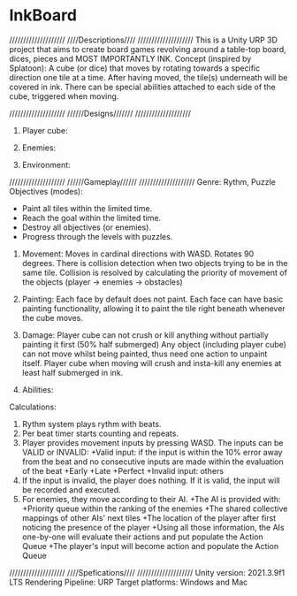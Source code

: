 # InkBoard

////////////////////
////Descriptions////
////////////////////
This is a Unity URP 3D project that aims to create board games revolving around a table-top board, dices, pieces and MOST IMPORTANTLY INK.
Concept (inspired by Splatoon):
A cube (or dice) that moves by rotating towards a specific direction one tile at a time. After having moved, the tile(s) underneath will be covered in ink. There can be special abilities attached to each side of the cube, triggered when moving.

////////////////////
//////Designs///////
////////////////////
1. Player cube:

2. Enemies:

3. Environment:

////////////////////
//////Gameplay//////
////////////////////
Genre: Rythm, Puzzle
Objectives (modes):
+ Paint all tiles within the limited time.
+ Reach the goal within the limited time.
+ Destroy all objectives (or enemies).
+ Progress through the levels with puzzles.

1. Movement:
Moves in cardinal directions with WASD.
Rotates 90 degrees.
There is collision detection when two objects trying to be in the same tile.
Collision is resolved by calculating the priority of movement of the objects (player -> enemies -> obstacles)

2. Painting:
Each face by default does not paint.
Each face can have basic painting functionality, allowing it to paint the tile right beneath whenever the cube moves.

3. Damage:
Player cube can not crush or kill anything without partially painting it first (50% half submerged)
Any object (including player cube) can not move whilst being painted, thus need one action to unpaint itself.
Player cube when moving will crush and insta-kill any enemies at least half submerged in ink.


4. Abilities:

Calculations:
1. Rythm system plays rythm with beats.
2. Per beat timer starts counting and repeats.
3. Player provides movement inputs by pressing WASD. The inputs can be VALID or INVALID:
+Valid input: if the input is within the 10% error away from the beat and no consecutive inputs are made within the evaluation of the beat
    +Early
    +Late
    +Perfect
+Invalid input: others
4. If the input is invalid, the player does nothing. If it is valid, the input will be recorded and executed.
5. For enemies, they move according to their AI.
+The AI is provided with:
    +Priority queue within the ranking of the enemies
    +The shared collective mappings of other AIs' next tiles
    +The location of the player after first noticing the presence of the player
+Using all those information, the AIs one-by-one will evaluate their actions and put populate the Action Queue
+The player's input will become action and populate the Action Queue


////////////////////
////Spefications////
////////////////////
Unity version: 2021.3.9f1 LTS
Rendering Pipeline: URP
Target platforms: Windows and Mac
